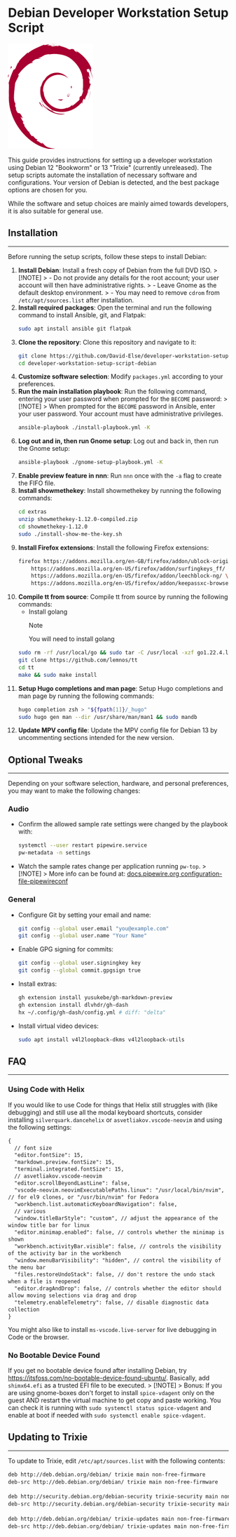 # Debian Developer Workstation Setup Script

![Debian_logo](./images/debian_logo.svg)

This guide provides instructions for setting up a developer workstation using Debian 12 "Bookworm" or 13 "Trixie" (currently unreleased). The setup scripts automate the installation of necessary software and configurations. Your version of Debian is detected, and the best package options are chosen for you.

While the software and setup choices are mainly aimed towards developers, it is also suitable for general use.

## Installation
------------

Before running the setup scripts, follow these steps to install Debian:

1. **Install Debian**: Install a fresh copy of Debian from the full DVD ISO.
      	> [!NOTE]
      	> - Do not provide any details for the root account; your user account will then have administrative rights.
      	> - Leave Gnome as the default desktop environment.
      	> - You may need to remove `cdrom` from `/etc/apt/sources.list` after installation.
2. **Install required packages**: Open the terminal and run the following command to install Ansible, git, and Flatpak:
   ```sh
   sudo apt install ansible git flatpak
   ```
3. **Clone the repository**: Clone this repository and navigate to it:
   ```sh
   git clone https://github.com/David-Else/developer-workstation-setup-script-debian
   cd developer-workstation-setup-script-debian
   ```
4. **Customize software selection**: Modify `packages.yml` according to your preferences.
5. **Run the main installation playbook**: Run the following command, entering your user password when prompted for the `BECOME` password:
         > [!NOTE]
         > When prompted for the `BECOME` password in Ansible, enter your user password. Your account must have administrative privileges.
   ```sh
   ansible-playbook ./install-playbook.yml -K
   ```
6. **Log out and in, then run Gnome setup**: Log out and back in, then run the Gnome setup:
   ```sh
   ansible-playbook ./gnome-setup-playbook.yml -K
   ```
7. **Enable preview feature in nnn**: Run `nnn` once with the `-a` flag to create the FIFO file.
8. **Install showmethekey**: Install showmethekey by running the following commands:
   ```sh
   cd extras
   unzip showmethekey-1.12.0-compiled.zip
   cd showmethekey-1.12.0
   sudo ./install-show-me-the-key.sh
   ```
9. **Install Firefox extensions**: Install the following Firefox extensions:
   ```sh
   firefox https://addons.mozilla.org/en-GB/firefox/addon/ublock-origin/ \
       https://addons.mozilla.org/en-US/firefox/addon/surfingkeys_ff/ \
       https://addons.mozilla.org/en-US/firefox/addon/leechblock-ng/ \
       https://addons.mozilla.org/en-US/firefox/addon/keepassxc-browser/ &
   ```
10. **Compile tt from source**: Compile tt from source by running the following commands:
       * Install golang
          > [!NOTE]
          > You will need to install golang
    ```sh
    sudo rm -rf /usr/local/go && sudo tar -C /usr/local -xzf go1.22.4.linux-amd64.tar.gz
    git clone https://github.com/lemnos/tt
    cd tt
    make && sudo make install
    ```
11. **Setup Hugo completions and man page**: Setup Hugo completions and man page by running the following commands:
    ```sh
    hugo completion zsh > "${fpath[1]}/_hugo"
    sudo hugo gen man --dir /usr/share/man/man1 && sudo mandb
    ```
12. **Update MPV config file**: Update the MPV config file for Debian 13 by uncommenting sections intended for the new version.

## Optional Tweaks
-----------------

Depending on your software selection, hardware, and personal preferences, you may want to make the following changes:

### Audio

* Confirm the allowed sample rate settings were changed by the playbook with:
  ```sh
  systemctl --user restart pipewire.service
  pw-metadata -n settings
  ```
* Watch the sample rates change per application running `pw-top`.
        > [!NOTE]
        > More info can be found at: [docs.pipewire.org configuration-file-pipewireconf](https://gitlab.freedesktop.org/pipewire/pipewire/-/wikis/Config-PipeWire#configuration-file-pipewireconf)

### General

* Configure Git by setting your email and name:
  ```sh
  git config --global user.email "you@example.com"
  git config --global user.name "Your Name"
  ```
* Enable GPG signing for commits:
  ```sh
  git config --global user.signingkey key
  git config --global commit.gpgsign true
  ```
* Install extras:
  ```sh
  gh extension install yusukebe/gh-markdown-preview
  gh extension install dlvhdr/gh-dash
  hx ~/.config/gh-dash/config.yml # diff: "delta"
  ```
* Install virtual video devices:
  ```sh
  sudo apt install v4l2loopback-dkms v4l2loopback-utils
  ```

## FAQ
----

### Using Code with Helix

If you would like to use Code for things that Helix still struggles with (like debugging) and still use all the modal keyboard shortcuts, consider installing `silverquark.dancehelix` or `asvetliakov.vscode-neovim` and using the following settings:

```jsonc
{
  // font size
  "editor.fontSize": 15,
  "markdown.preview.fontSize": 15,
  "terminal.integrated.fontSize": 15,
  // asvetliakov.vscode-neovim
  "editor.scrollBeyondLastLine": false,
  "vscode-neovim.neovimExecutablePaths.linux": "/usr/local/bin/nvim", // for el9 clones, or "/usr/bin/nvim" for Fedora
  "workbench.list.automaticKeyboardNavigation": false,
  // various
  "window.titleBarStyle": "custom", // adjust the appearance of the window title bar for linux
  "editor.minimap.enabled": false, // controls whether the minimap is shown
  "workbench.activityBar.visible": false, // controls the visibility of the activity bar in the workbench
  "window.menuBarVisibility": "hidden", // control the visibility of the menu bar
  "files.restoreUndoStack": false, // don't restore the undo stack when a file is reopened
  "editor.dragAndDrop": false, // controls whether the editor should allow moving selections via drag and drop
  "telemetry.enableTelemetry": false, // disable diagnostic data collection
}
```

You might also like to install `ms-vscode.live-server` for live debugging in Code or the browser.

### No Bootable Device Found

If you get no bootable device found after installing Debian, try https://itsfoss.com/no-bootable-device-found-ubuntu/. Basically, add `shimx64.efi` as a trusted EFI file to be executed.
      > [!NOTE]
      > Bonus: If you are using gnome-boxes don't forget to install `spice-vdagent` only on the guest AND restart the virtual machine to get copy and paste working. You can check it is running with `sudo systemctl status spice-vdagent` and enable at boot if needed with `sudo systemctl enable spice-vdagent`.

## Updating to Trixie
--------------------

To update to Trixie, edit `/etc/apt/sources.list` with the following contents:
```sh
deb http://deb.debian.org/debian/ trixie main non-free-firmware
deb-src http://deb.debian.org/debian/ trixie main non-free-firmware

deb http://security.debian.org/debian-security trixie-security main non-free-firmware
deb-src http://security.debian.org/debian-security trixie-security main non-free-firmware

deb http://deb.debian.org/debian/ trixie-updates main non-free-firmware
deb-src http://deb.debian.org/debian/ trixie-updates main non-free-firmware
```
